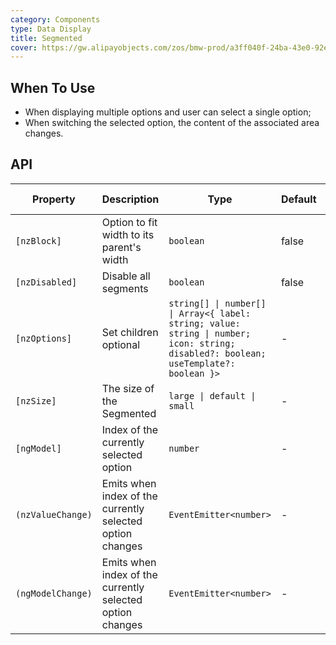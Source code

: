 ```yaml
---
category: Components
type: Data Display
title: Segmented
cover: https://gw.alipayobjects.com/zos/bmw-prod/a3ff040f-24ba-43e0-92e9-c845df1612ad.svg
---
```


## When To Use

- When displaying multiple options and user can select a single option;
- When switching the selected option, the content of the associated area changes.

## API

| Property | Description | Type | Default | Global Config |
| --- | --- | --- | --- | --- |
| `[nzBlock]` | Option to fit width to its parent\'s width | `boolean` | false |  |
| `[nzDisabled]` | Disable all segments | `boolean` | false |  |
| `[nzOptions]` |  Set children optional | `string[] \| number[] \| Array<{ label: string; value: string \| number; icon: string; disabled?: boolean; useTemplate?: boolean }>` | - |  |
| `[nzSize]` | The size of the Segmented | `large \| default \| small` | - | ✅ |
| `[ngModel]` | Index of the currently selected option | `number` | - |  |
| `(nzValueChange)` | Emits when index of the currently selected option changes | `EventEmitter<number>` | - |  |
| `(ngModelChange)` | Emits when index of the currently selected option changes | `EventEmitter<number>` | - |  |
